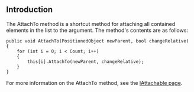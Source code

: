 ## Introduction

The AttachTo method is a shortcut method for attaching all contained elements in the list to the argument. The method's contents are as follows:

    public void AttachTo(PositionedObject newParent, bool changeRelative)
    {
        for (int i = 0; i < Count; i++)
        {
            this[i].AttachTo(newParent, changeRelative);
        }
    }

For more information on the AttachTo method, see the [IAttachable page](/frb/docs/index.php?title=FlatRedBall.Math.IAttachable "FlatRedBall.Math.IAttachable").
